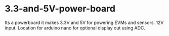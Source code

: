 # 3.3-and-5V-power-board
Its a powerboard it makes 3.3V and 5V for powering EVMs and sensors.
12V input.
Location for arduino nano for optional display out using ADC.
